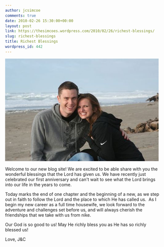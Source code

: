 ```yaml
---
author: jcsimcoe
comments: true
date: 2010-02-26 15:30:00+00:00
layout: post
link: https://thesimcoes.wordpress.com/2010/02/26/richest-blessings/
slug: richest-blessings
title: Richest Blessings
wordpress_id: 442
---
```


![](/public/assets/tumblr_l022g23tXH1qb8l8q.jpg)

Welcome to our new blog site! We are excited to be able share with you the wonderful blessings that the Lord has given us. We have recently just celebrated our first anniversary and can't wait to see what the Lord brings into our life in the years to come.

Today marks the end of one chapter and the beginning of a new, as we step out in faith to follow the Lord and the place to which He has called us.  As I begin my new career as a full time housewife, we look forward to the adventure and challenges set before us, and will always cherish the friendships that we take with us from nike.

Our God is so good to us! May He richly bless you as He has so richly blessed us!

Love, J&C
